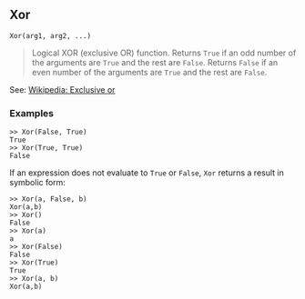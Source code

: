 ## Xor

```
Xor(arg1, arg2, ...)
```

> Logical XOR (exclusive OR) function. Returns `True` if an odd number of the arguments are `True` and the rest are `False`. Returns `False` if an even number of the arguments are `True` and the rest are `False`.

See: [Wikipedia: Exclusive or](https://en.wikipedia.org/wiki/Exclusive_or)
	
### Examples

```
>> Xor(False, True)
True
>> Xor(True, True)
False
```

If an expression does not evaluate to `True` or `False`, `Xor` returns a result in symbolic form:

```
>> Xor(a, False, b)
Xor(a,b)
>> Xor()
False
>> Xor(a)
a
>> Xor(False)
False
>> Xor(True)
True
>> Xor(a, b)
Xor(a,b)
```